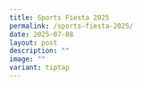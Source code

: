 ```yaml
---
title: Sports Fiesta 2025
permalink: /sports-fiesta-2025/
date: 2025-07-08
layout: post
description: ""
image: ""
variant: tiptap
---
```

